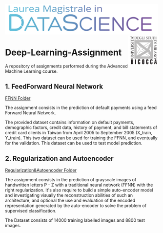 <p float="left">

 <img src="https://github.com/rconfa/Deep-Learning-Assignment/blob/main/images/DSLogo.png" width = "500"/>
 <img src="https://github.com/rconfa/Deep-Learning-Assignment/blob/main/images/BicoccaLogo.png" width = "100" align="right"/>
</p>

# Deep-Learning-Assignment
A repository of assignments performed during the Advanced Machine Learning course. 

## 1. FeedForward Neural Network

[FFNN Folder](Assignment1-FFNN/)

The assignment consists in the prediction of default payments using a feed Forward Neural Network.

The provided dataset contains information on default payments, demographic factors, credit data, history of payment, and bill statements of credit card clients in Taiwan from April 2005 to September 2005 (X_train, Y_train). This two dataset can be used for training the FFNN, and eventually for the validation. This dataset can be used to test model prediction.


## 2. Regularization and Autoencoder
[Regularization&Autoencoder Folder](Assignment2-Regularization&Autoencoder/)

The assignment consists in the prediction of grayscale images of handwritten letters P - Z with a traditional neural network (FFNN) with the right regularization. It's also require to build a simple auto-encoder model and investigating visually the reconstruction abilities of such an architecture, and optional the use and evaluation of the encoded representation generated by the auto-encoder to solve the problem of supervised classification.

The Dataset consists of 14000 training labelled images and 8800 test images.
